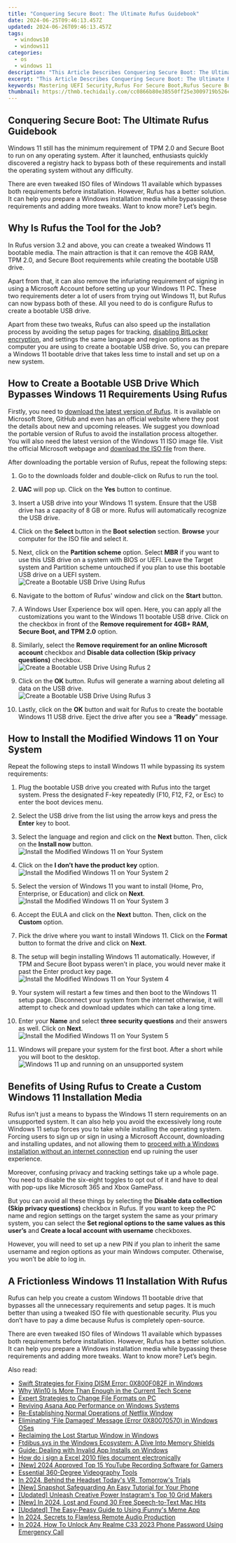 ```yaml
---
title: "Conquering Secure Boot: The Ultimate Rufus Guidebook"
date: 2024-06-25T09:46:13.457Z
updated: 2024-06-26T09:46:13.457Z
tags:
  - windows10
  - windows11
categories:
  - os
  - windows 11
description: "This Article Describes Conquering Secure Boot: The Ultimate Rufus Guidebook"
excerpt: "This Article Describes Conquering Secure Boot: The Ultimate Rufus Guidebook"
keywords: Mastering UEFI Security,Rufus For Secure Boot,Rufus Secure Boot Tips,Bypassing Secure Boot,EFI Boot Optimization,Boot Loader Guidebook,Rufus UEFI Fixes
thumbnail: https://thmb.techidaily.com/cc0866b80e38550ff25e3009719b526ea4484f9d37497b921eea5c41a1afe3dd.jpg
---
```


## Conquering Secure Boot: The Ultimate Rufus Guidebook

 Windows 11 still has the minimum requirement of TPM 2.0 and Secure Boot to run on any operating system. After it launched, enthusiasts quickly discovered a registry hack to bypass both of these requirements and install the operating system without any difficulty.

 There are even tweaked ISO files of Windows 11 available which bypasses both requirements before installation. However, Rufus has a better solution. It can help you prepare a Windows installation media while bypassing these requirements and adding more tweaks. Want to know more? Let’s begin.

## Why Is Rufus the Tool for the Job?

 In Rufus version 3.2 and above, you can create a tweaked Windows 11 bootable media. The main attraction is that it can remove the 4GB RAM, TPM 2.0, and Secure Boot requirements while creating the bootable USB drive.

 Apart from that, it can also remove the infuriating requirement of signing in using a Microsoft Account before setting up your Windows 11 PC. These two requirements deter a lot of users from trying out Windows 11, but Rufus can now bypass both of these. All you need to do is configure Rufus to create a bootable USB drive.

 Apart from these two tweaks, Rufus can also speed up the installation process by avoiding the setup pages for tracking, [disabling BitLocker encryption](https://www.makeuseof.com/windows-10-disable-or-suspend-bitlocker/), and settings the same language and region options as the computer you are using to create a bootable USB drive. So, you can prepare a Windows 11 bootable drive that takes less time to install and set up on a new system.

## How to Create a Bootable USB Drive Which Bypasses Windows 11 Requirements Using Rufus

 Firstly, you need to [download the latest version of Rufus](https://rufus.ie/). It is available on Microsoft Store, GitHub and even has an official website where they post the details about new and upcoming releases. We suggest you download the portable version of Rufus to avoid the installation process altogether. You will also need the latest version of the Windows 11 ISO image file. Visit the official Microsoft webpage and [download the ISO file](https://www.microsoft.com/en-in/software-download/windows11) from there.

 After downloading the portable version of Rufus, repeat the following steps:

1. Go to the downloads folder and double-click on Rufus to run the tool.
2. **UAC** will pop up. Click on the **Yes** button to continue.
3. Insert a USB drive into your Windows 11 system. Ensure that the USB drive has a capacity of 8 GB or more. Rufus will automatically recognize the USB drive.
4. Click on the **Select** button in the **Boot selection** section. **Browse** your computer for the ISO file and select it.
5. Next, click on the **Partition scheme** option. Select **MBR** if you want to use this USB drive on a system with BIOS or UEFI. Leave the Target system and Partition scheme untouched if you plan to use this bootable USB drive on a UEFI system.  
![Create a Bootable USB Drive Using Rufus](https://static1.makeuseofimages.com/wordpress/wp-content/uploads/2023/05/create-a-bootable-usb-drive-using-rufus.jpg)

1. Navigate to the bottom of Rufus' window and click on the **Start** button.
2. A Windows User Experience box will open. Here, you can apply all the customizations you want to the Windows 11 bootable USB drive. Click on the checkbox in front of the **Remove requirement for 4GB+ RAM, Secure Boot, and TPM 2.0** option.
3. Similarly, select the **Remove requirement for an online Microsoft account** checkbox and **Disable data collection (Skip privacy questions)** checkbox.  
![Create a Bootable USB Drive Using Rufus 2](https://static1.makeuseofimages.com/wordpress/wp-content/uploads/2023/05/create-a-bootable-usb-drive-using-rufus-2.jpg)
4. Click on the **OK** button. Rufus will generate a warning about deleting all data on the USB drive.  
![Create a Bootable USB Drive Using Rufus 3](https://static1.makeuseofimages.com/wordpress/wp-content/uploads/2023/05/create-a-bootable-usb-drive-using-rufus-3.jpg)
5. Lastly, click on the **OK** button and wait for Rufus to create the bootable Windows 11 USB drive. Eject the drive after you see a “**Ready**” message.

## How to Install the Modified Windows 11 on Your System

 Repeat the following steps to install Windows 11 while bypassing its system requirements:

1. Plug the bootable USB drive you created with Rufus into the target system. Press the designated F-key repeatedly (F10, F12, F2, or Esc) to enter the boot devices menu.
2. Select the USB drive from the list using the arrow keys and press the **Enter** key to boot.
3. Select the language and region and click on the **Next** button. Then, click on the **Install now** button.  
![Install the Modified Windows 11 on Your System](https://static1.makeuseofimages.com/wordpress/wp-content/uploads/2023/05/install-the-modified-windows-11-on-your-system.jpg)
4. Click on the **I don’t have the product key** option.  
![Install the Modified Windows 11 on Your System 2](https://static1.makeuseofimages.com/wordpress/wp-content/uploads/2023/05/install-the-modified-windows-11-on-your-system-2.jpg)
5. Select the version of Windows 11 you want to install (Home, Pro, Enterprise, or Education) and click on **Next**.  
![Install the Modified Windows 11 on Your System 3](https://static1.makeuseofimages.com/wordpress/wp-content/uploads/2023/05/install-the-modified-windows-11-on-your-system-3.jpg)

1. Accept the EULA and click on the **Next** button. Then, click on the **Custom** option.
2. Pick the drive where you want to install Windows 11\. Click on the **Format** button to format the drive and click on **Next**.
3. The setup will begin installing Windows 11 automatically. However, if TPM and Secure Boot bypass weren’t in place, you would never make it past the Enter product key page.  
![Install the Modified Windows 11 on Your System 4](https://static1.makeuseofimages.com/wordpress/wp-content/uploads/2023/05/install-the-modified-windows-11-on-your-system-4.jpg)
4. Your system will restart a few times and then boot to the Windows 11 setup page. Disconnect your system from the internet otherwise, it will attempt to check and download updates which can take a long time.
5. Enter your **Name** and select **three security questions** and their answers as well. Click on **Next**.  
![Install the Modified Windows 11 on Your System 5](https://static1.makeuseofimages.com/wordpress/wp-content/uploads/2023/05/install-the-modified-windows-11-on-your-system-5.jpg)
6. Windows will prepare your system for the first boot. After a short while you will boot to the desktop.  
![Windows 11 up and running on an unsupported system](https://static1.makeuseofimages.com/wordpress/wp-content/uploads/2023/05/windows-11-up-and-running-on-an-unsupported-system.jpg)

## Benefits of Using Rufus to Create a Custom Windows 11 Installation Media

 Rufus isn’t just a means to bypass the Windows 11 stern requirements on an unsupported system. It can also help you avoid the excessively long route Windows 11 setup forces you to take while installing the operating system. Forcing users to sign up or sign in using a Microsoft Account, downloading and installing updates, and not allowing them to [proceed with a Windows installation without an internet connection](https://www.makeuseof.com/windows-11-set-up-without-internet-connection/) end up ruining the user experience.

 Moreover, confusing privacy and tracking settings take up a whole page. You need to disable the six-eight toggles to opt out of it and have to deal with pop-ups like Microsoft 365 and Xbox GamePass.

 But you can avoid all these things by selecting the **Disable data collection (Skip privacy questions)** checkbox in Rufus. If you want to keep the PC name and region settings on the target system the same as your primary system, you can select the **Set regional options to the same values as this user’s** and **Create a local account with username** checkboxes.

 However, you will need to set up a new PIN if you plan to inherit the same username and region options as your main Windows computer. Otherwise, you won’t be able to log in.

## A Frictionless Windows 11 Installation With Rufus

 Rufus can help you create a custom Windows 11 bootable drive that bypasses all the unnecessary requirements and setup pages. It is much better than using a tweaked ISO file with questionable security. Plus you don’t have to pay a dime because Rufus is completely open-source.

 There are even tweaked ISO files of Windows 11 available which bypasses both requirements before installation. However, Rufus has a better solution. It can help you prepare a Windows installation media while bypassing these requirements and adding more tweaks. Want to know more? Let’s begin.

<span class="atpl-alsoreadstyle">Also read:</span>
<div><ul>
<li><a href="https://win11.techidaily.com/swift-strategies-for-fixing-dism-error-0x800f082f-in-windows/"><u>Swift Strategies for Fixing DISM Error: 0X800F082F in Windows</u></a></li>
<li><a href="https://win11.techidaily.com/why-win10-is-more-than-enough-in-the-current-tech-scene/"><u>Why Win10 Is More Than Enough in the Current Tech Scene</u></a></li>
<li><a href="https://win11.techidaily.com/expert-strategies-to-change-file-formats-on-pc/"><u>Expert Strategies to Change File Formats on PC</u></a></li>
<li><a href="https://win11.techidaily.com/reviving-asana-app-performance-on-windows-systems/"><u>Reviving Asana App Performance on Windows Systems</u></a></li>
<li><a href="https://win11.techidaily.com/re-establishing-normal-operations-of-netflix-window/"><u>Re-Establishing Normal Operations of Netflix Window</u></a></li>
<li><a href="https://win11.techidaily.com/eliminating-file-damaged-message-error-0x80070570-in-windows-oses/"><u>Eliminating 'File Damaged' Message (Error 0X80070570) in Windows OSes</u></a></li>
<li><a href="https://win11.techidaily.com/reclaiming-the-lost-startup-window-in-windows/"><u>Reclaiming the Lost Startup Window in Windows</u></a></li>
<li><a href="https://win11.techidaily.com/ftdibussys-in-the-windows-ecosystem-a-dive-into-memory-shields/"><u>Ftdibus.sys in the Windows Ecosystem: A Dive Into Memory Shields</u></a></li>
<li><a href="https://win11.techidaily.com/guide-dealing-with-invalid-app-installs-on-windows/"><u>Guide: Dealing with Invalid App Installs on Windows</u></a></li>
<li><a href="https://phone-solutions.techidaily.com/how-do-i-sign-a-excel-2010-files-document-electronically-by-ldigisigner-sign-a-excel-sign-a-excel/"><u>How do i sign a Excel 2010 files document electronically</u></a></li>
<li><a href="https://eaxpv-info.techidaily.com/new-2024-approved-top-15-youtube-recording-software-for-gamers/"><u>[New] 2024 Approved  Top 15 YouTube Recording Software for Gamers</u></a></li>
<li><a href="https://vp-tips.techidaily.com/essential-360-degree-videography-tools/"><u>Essential 360-Degree Videography Tools</u></a></li>
<li><a href="https://extra-lessons.techidaily.com/in-2024-behind-the-headset-todays-vr-tomorrows-trials/"><u>In 2024, Behind the Headset  Today's VR, Tomorrow's Trials</u></a></li>
<li><a href="https://snapchat-videos.techidaily.com/new-snapshot-safeguarding-an-easy-tutorial-for-your-phone/"><u>[New] Snapshot Safeguarding  An Easy Tutorial for Your Phone</u></a></li>
<li><a href="https://instagram-video-recordings.techidaily.com/updated-unleash-creative-power-instagrams-top-10-grid-makers/"><u>[Updated] Unleash Creative Power  Instagram's Top 10 Grid Makers</u></a></li>
<li><a href="https://fox-access.techidaily.com/new-in-2024-lost-and-found-30-free-speech-to-text-mac-hits/"><u>[New] In 2024, Lost and Found  30 Free Speech-to-Text Mac Hits</u></a></li>
<li><a href="https://some-guidance.techidaily.com/updated-the-easy-peasy-guide-to-using-ifunnys-meme-app/"><u>[Updated] The Easy-Peasy Guide to Using iFunny's Meme App</u></a></li>
<li><a href="https://desktop-recording.techidaily.com/in-2024-secrets-to-flawless-remote-audio-production/"><u>In 2024, Secrets to Flawless Remote Audio Production</u></a></li>
<li><a href="https://easy-unlock-android.techidaily.com/in-2024-how-to-unlock-any-realme-c33-2023-phone-password-using-emergency-call-by-drfone-android/"><u>In 2024, How To Unlock Any Realme C33 2023 Phone Password Using Emergency Call</u></a></li>
</ul></div>

<ins class="adsbygoogle"
      style="display:block"
      data-ad-client="ca-pub-7571918770474297"
      data-ad-slot="8358498916"
      data-ad-format="auto"
      data-full-width-responsive="true"></ins>